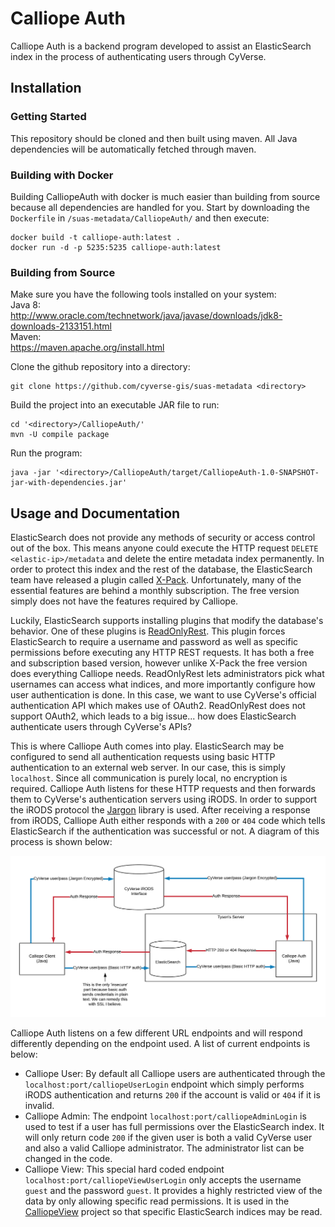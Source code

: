 # Calliope Auth

Calliope Auth is a backend program developed to assist an ElasticSearch index in the process of authenticating users through CyVerse. 

## Installation

### Getting Started

This repository should be cloned and then built using maven. All Java dependencies will be automatically fetched through maven.

### Building with Docker

Building CalliopeAuth with docker is much easier than building from source because all dependencies are handled for you. Start by downloading the `Dockerfile` in `/suas-metadata/CalliopeAuth/` and then execute:

```shell
docker build -t calliope-auth:latest .
docker run -d -p 5235:5235 calliope-auth:latest 
```

### Building from Source

Make sure you have the following tools installed on your system:<br>
Java 8:<br>
http://www.oracle.com/technetwork/java/javase/downloads/jdk8-downloads-2133151.html<br> 
Maven:<br>
https://maven.apache.org/install.html

Clone the github repository into a directory:

```shell
git clone https://github.com/cyverse-gis/suas-metadata <directory>
```
Build the project into an executable JAR file to run:

```shell
cd '<directory>/CalliopeAuth/'
mvn -U compile package
```

Run the program:

```shell
java -jar '<directory>/CalliopeAuth/target/CalliopeAuth-1.0-SNAPSHOT-jar-with-dependencies.jar'
```

## Usage and Documentation

ElasticSearch does not provide any methods of security or access control out of the box. This means anyone could execute the HTTP request `DELETE <elastic-ip>/metadata` and delete the entire metadata index permanently. In order to protect this index and the rest of the database, the ElasticSearch team have released a plugin called [X-Pack](https://www.elastic.co/products/stack). Unfortunately, many of the essential features are behind a monthly subscription. The free version simply does not have the features required by Calliope. 
 
 Luckily, ElasticSearch supports installing plugins that modify the database's behavior. One of these plugins is [ReadOnlyRest](https://github.com/sscarduzio/elasticsearch-readonlyrest-plugin). This plugin forces ElasticSearch to require a username and password as well as specific permissions before executing any HTTP REST requests. It has both a free and subscription based version, however unlike X-Pack the free version does everything Calliope needs. ReadOnlyRest lets administrators pick what usernames can access what indices, and more importantly configure how user authentication is done. In this case, we want to use CyVerse's official authentication API which makes use of OAuth2. ReadOnlyRest does not support OAuth2, which leads to a big issue... how does ElasticSearch authenticate users through CyVerse's APIs?

This is where Calliope Auth comes into play. ElasticSearch may be configured to send all authentication requests using basic HTTP authentication to an external web server. In our case, this is simply `localhost`. Since all communication is purely local, no encryption is required. Calliope Auth listens for these HTTP requests and then forwards them to CyVerse's authentication servers using iRODS. In order to support the iRODS protocol the [Jargon](https://github.com/DICE-UNC/jargon) library is used. After receiving a response from iRODS, Calliope Auth either responds with a `200` or `404` code which tells ElasticSearch if the authentication was successful or not. A diagram of this process is shown below:

![Authentication Diagram](./CalliopeAuth.png)

Calliope Auth listens on a few different URL endpoints and will respond differently depending on the endpoint used. A list of current endpoints is below:

- Calliope User: By default all Calliope users are authenticated through the `localhost:port/calliopeUserLogin` endpoint which simply performs iRODS authentication and returns `200` if the account is valid or `404` if it is invalid. 
- Calliope Admin: The endpoint `localhost:port/calliopeAdminLogin` is used to test if a user has full permissions over the ElasticSearch index. It will only return code `200` if the given user is both a valid CyVerse user and also a valid Calliope administrator. The administrator list can be changed in the code.
- Calliope View: This special hard coded endpoint `localhost:port/calliopeViewUserLogin` only accepts the username `guest` and the password `guest`. It provides a highly restricted view of the data by only allowing specific read permissions. It is used in the [CalliopeView](https://github.com/Danielslee51/Calliope-View) project so that specific ElasticSearch indices may be read. 
